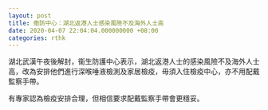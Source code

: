 ```yaml
---
layout: post
title: 衞防中心：湖北返港人士感染風險不及海外人士高
date: 2020-04-07 22:04:04.000000000 +08:00
categories: rthk
---
```


湖北武漢午夜後解封，衞生防護中心表示，湖北返港人士的感染風險不及海外人士高，改為安排他們進行深喉唾液檢測及家居檢疫，毋須入住檢疫中心，亦不用配戴監察手帶。

有專家認為檢疫安排合理，但相信要求配戴監察手帶會更穩妥。

